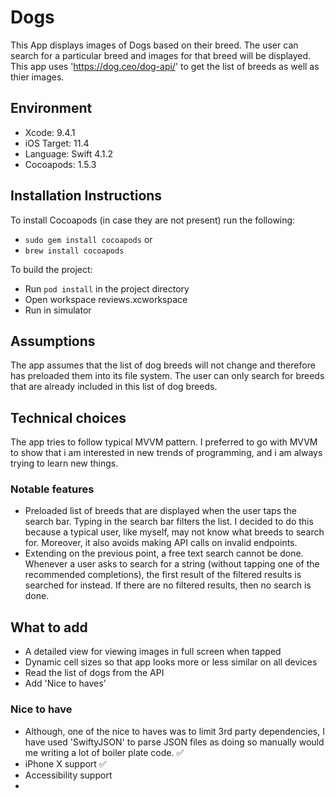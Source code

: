 # Dogs

This App displays images of Dogs based on their breed. The user can search for a particular breed and images for that breed will be displayed. This app uses 'https://dog.ceo/dog-api/' to get the list of breeds as well as thier images.

## Environment 

- Xcode: 9.4.1
- iOS Target: 11.4
- Language: Swift 4.1.2
- Cocoapods: 1.5.3

## Installation Instructions

To install Cocoapods (in case they are not present) run the following:

- `sudo gem install cocoapods` or
- `brew install cocoapods`

To build the project:

- Run `pod install` in the project directory
- Open workspace reviews.xcworkspace
- Run in simulator

## Assumptions

The app assumes that the list of dog breeds will not change and therefore has preloaded them into its file system. The user can only search for breeds that are already included in this list of dog breeds.

## Technical choices

 The app tries to follow typical MVVM pattern. I preferred to go with MVVM to show that i am interested in new trends of programming, and i am always trying to learn new things. 
 
 ### Notable features
  - Preloaded list of breeds that are displayed when the user taps the search bar. Typing in the search bar filters the list. I decided to do this because a typical user, like myself, may not know what breeds to search for. Moreover, it also avoids making API calls on invalid endpoints.
  - Extending on the previous point, a free text search cannot be done. Whenever a user asks to search for a string (without tapping one of the recommended completions), the first result of the filtered results is searched for instead. If there are no filtered results, then no search is done.

## What to add

- A detailed view for viewing images in full screen when tapped
- Dynamic cell sizes so that app looks more or less similar on all devices
- Read the list of dogs from the API
- Add 'Nice to haves'

### Nice to have
 - Although, one of the nice to haves was to limit 3rd party dependencies, I have used 'SwiftyJSON' to parse JSON files as doing so manually would me writing a lot of boiler plate code. ✅
 - iPhone X support ✅
 - Accessibility support 
 - 
